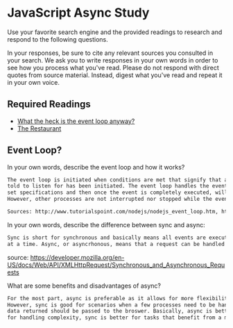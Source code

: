 # JavaScript Async Study

Use your favorite search engine and the provided readings to research and
respond to the following questions.

In your responses, be sure to cite any relevant sources you consulted in your
search. We ask you to write responses in your own words in order to see how you
process what you've read. Please do not respond with direct quotes from source
material. Instead, digest what you've read and repeat it in your own voice.

## Required Readings

-   [What the heck is the event loop anyway?](https://www.youtube.com/watch?v=8aGhZQkoFbQ)
-   [The Restaurant](https://www.codeschool.com/blog/2014/10/30/understanding-node-js/)

## Event Loop?

In your own words, describe the event loop and how it works?

```md
The event loop is initiated when conditions are met that signify that an event it has been
told to listen for has been initiated. The event loop handles the event according to its
set specifications and then once the event is completely executed, will execute the next event.
However, other processes are not interrupted nor stopped while the event is being handled.

Sources: http://www.tutorialspoint.com/nodejs/nodejs_event_loop.htm, https://strongloop.com/strongblog/node-js-event-loop/
```

In your own words, describe the difference between sync and async:

```md
Sync is short for synchronous and basically means all events are executed in order and handled one
at a time. Async, or asyncrhonous, means that a request can be handled and processed without interrupting the current activity going on in the browser.
```
source: https://developer.mozilla.org/en-US/docs/Web/API/XMLHttpRequest/Synchronous_and_Asynchronous_Requests

What are some benefits and disadvantages of async?

```md
For the most part, async is preferable as it allows for more flexibility and a dynamic user experience.
However, sync is good for scenarios when a few processes need to be handled before the amalgamate of the
data returned should be passed to the broswer. Basically, async is better for interactive websites and
for handling complexity, sync is better for tasks that benefit from a more rigid structure in their execution.
```
